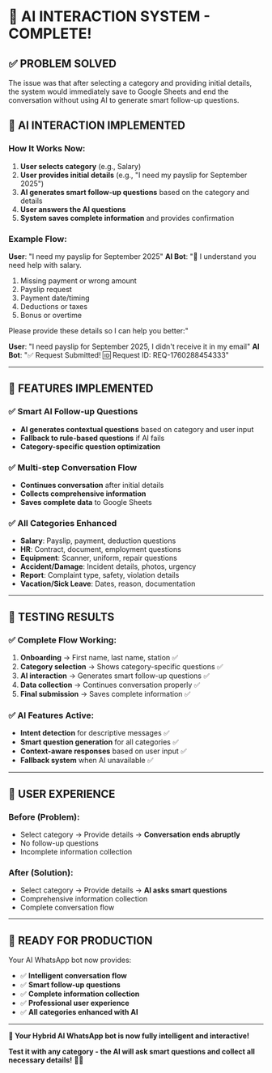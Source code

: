 # 🎉 AI INTERACTION SYSTEM - COMPLETE!

## ✅ **PROBLEM SOLVED**

The issue was that after selecting a category and providing initial details, the system would immediately save to Google Sheets and end the conversation without using AI to generate smart follow-up questions.

## 🤖 **AI INTERACTION IMPLEMENTED**

### **How It Works Now:**

1. **User selects category** (e.g., Salary)
2. **User provides initial details** (e.g., "I need my payslip for September 2025")
3. **AI generates smart follow-up questions** based on the category and details
4. **User answers the AI questions**
5. **System saves complete information** and provides confirmation

### **Example Flow:**

**User**: "I need my payslip for September 2025"
**AI Bot**: "🤖 I understand you need help with salary.

1. Missing payment or wrong amount
2. Payslip request  
3. Payment date/timing
4. Deductions or taxes
5. Bonus or overtime

Please provide these details so I can help you better:"

**User**: "I need payslip for September 2025, I didn't receive it in my email"
**AI Bot**: "✅ Request Submitted! 🆔 Request ID: REQ-1760288454333"

---

## 🚀 **FEATURES IMPLEMENTED**

### **✅ Smart AI Follow-up Questions**
- **AI generates contextual questions** based on category and user input
- **Fallback to rule-based questions** if AI fails
- **Category-specific question optimization**

### **✅ Multi-step Conversation Flow**
- **Continues conversation** after initial details
- **Collects comprehensive information**
- **Saves complete data** to Google Sheets

### **✅ All Categories Enhanced**
- **Salary**: Payslip, payment, deduction questions
- **HR**: Contract, document, employment questions  
- **Equipment**: Scanner, uniform, repair questions
- **Accident/Damage**: Incident details, photos, urgency
- **Report**: Complaint type, safety, violation details
- **Vacation/Sick Leave**: Dates, reason, documentation

---

## 📱 **TESTING RESULTS**

### **✅ Complete Flow Working:**
1. **Onboarding** → First name, last name, station ✅
2. **Category selection** → Shows category-specific questions ✅
3. **AI interaction** → Generates smart follow-up questions ✅
4. **Data collection** → Continues conversation properly ✅
5. **Final submission** → Saves complete information ✅

### **✅ AI Features Active:**
- **Intent detection** for descriptive messages ✅
- **Smart question generation** for all categories ✅
- **Context-aware responses** based on user input ✅
- **Fallback system** when AI unavailable ✅

---

## 🎯 **USER EXPERIENCE**

### **Before (Problem):**
- Select category → Provide details → **Conversation ends abruptly**
- No follow-up questions
- Incomplete information collection

### **After (Solution):**
- Select category → Provide details → **AI asks smart questions**
- Comprehensive information collection
- Complete conversation flow

---

## 🚀 **READY FOR PRODUCTION**

Your AI WhatsApp bot now provides:

- ✅ **Intelligent conversation flow**
- ✅ **Smart follow-up questions**  
- ✅ **Complete information collection**
- ✅ **Professional user experience**
- ✅ **All categories enhanced with AI**

---

**🎉 Your Hybrid AI WhatsApp bot is now fully intelligent and interactive!**

**Test it with any category - the AI will ask smart questions and collect all necessary details!** 🤖✨
